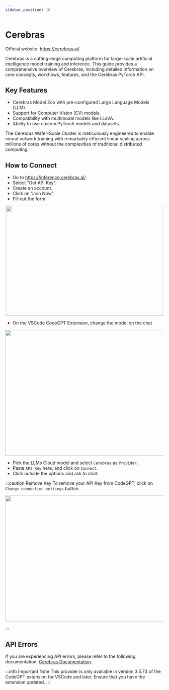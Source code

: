 ```yaml
---
sidebar_position: 16
---
```


# Cerebras
Official website: https://cerebras.ai/

Cerebras is a cutting-edge computing platform for large-scale artificial intelligence model training and inference. This guide provides a comprehensive overview of Cerebras, including detailed information on core concepts, workflows, features, and the Cerebras PyTorch API.

## Key Features
- Cerebras Model Zoo with pre-configured Large Language Models (LLM).
- Support for Computer Vision (CV) models.
- Compatibility with multimodal models like LLaVA.
- Ability to use custom PyTorch models and datasets.

The Cerebras Wafer-Scale Cluster is meticulously engineered to enable neural network training with remarkably efficient linear scaling across millions of cores without the complexities of traditional distributed computing.

## How to Connect
- Go to https://inference.cerebras.ai/.
- Select "Get API Key".
- Create an account.
- Click on "Join Now".
- Fill out the form.

<p align="center">
      <img width="500" height="350" src="https://github.com/user-attachments/assets/78cb13e7-eb4f-4883-ae70-cee010c3d5a0" />
</p>
  
- On the VSCode CodeGPT Extension, change the model on the chat

<p align="center"><img width="550" height="400" src="https://github.com/user-attachments/assets/9589828c-c794-4d67-b806-9eff0adf3798"/></p>

- Pick the LLMs Cloud model and select `Cerebras` as `Provider`.
- Paste `API Key` here, and click on `Connect`.
- Click outside the options and ask to chat.


:::caution Remove Key
To remove your API Key from CodeGPT, click on `Change connection settings` button
 <p align="center"><img width="550" height="400" src="https://github.com/user-attachments/assets/b7189968-c88a-4891-82b7-3cbc59a46b25"/></p>
:::


## API Errors
If you are experiencing API errors, please refer to the following documentation: [Cerebras Documentation](https://docs.cerebras.ai/).

:::info Important Note
This provider is only available in version 3.5.73 of the CodeGPT extension for VSCode and later. Ensure that you have the extension updated.
:::
